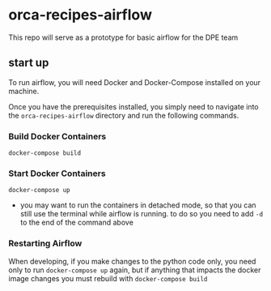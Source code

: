 # orca-recipes-airflow
This repo will serve as a prototype for basic airflow for the DPE team

## start up
To run airflow, you will need Docker and Docker-Compose installed on your machine.

Once you have the prerequisites installed, you simply need to navigate into the `orca-recipes-airflow` directory and run the following commands.

### Build Docker Containers
```
docker-compose build
```

### Start Docker Containers
```
docker-compose up
```
 - you may want to run the containers in detached mode, so that you can still use the terminal while airflow is running. to do so you need to add `-d` to the end of the command above

 ### Restarting Airflow

When developing, if you make changes to the python code only, you need only to run `docker-compose up` again, but if anything that impacts the docker image changes you must rebuild with `docker-compose build`
